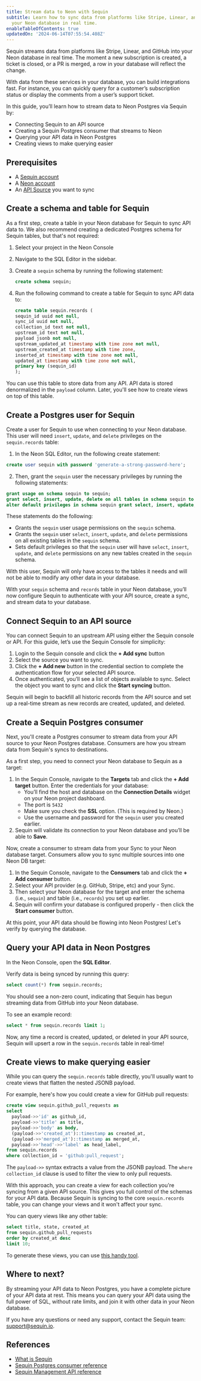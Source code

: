 ```yaml
---
title: Stream data to Neon with Sequin
subtitle: Learn how to sync data from platforms like Stripe, Linear, and GitHub into
  your Neon database in real time.
enableTableOfContents: true
updatedOn: '2024-06-14T07:55:54.408Z'
---
```


Sequin streams data from platforms like Stripe, Linear, and GitHub into your Neon database in real time. The moment a new subscription is created, a ticket is closed, or a PR is merged, a row in your database will reflect the change.

With data from these services in your database, you can build integrations fast. For instance, you can quickly query for a customer’s subscription status or display the comments from a user’s support ticket.

In this guide, you’ll learn how to stream data to Neon Postgres via Sequin by:

- Connecting Sequin to an API source
- Creating a Sequin Postgres consumer that streams to Neon
- Querying your API data in Neon Postgres
- Creating views to make querying easier

## Prerequisites

- A [Sequin account](https://sequin.io/signup)
- A [Neon account](https://console.neon.tech/)
- An [API Source](https://sequin.io/integrations) you want to sync

## Create a schema and table for Sequin

As a first step, create a table in your Neon database for Sequin to sync API data to. We also recommend creating a dedicated Postgres schema for Sequin tables, but that's not required:

1. Select your project in the Neon Console
2. Navigate to the SQL Editor in the sidebar.
3. Create a `sequin` schema by running the following statement:

   ```sql
   create schema sequin;
   ```

4. Run the following command to create a table for Sequin to sync API data to:

   ```sql
   create table sequin.records (
   sequin_id uuid not null,
   sync_id uuid not null,
   collection_id text not null,
   upstream_id text not null,
   payload jsonb not null,
   upstream_updated_at timestamp with time zone not null,
   upstream_created_at timestamp with time zone,
   inserted_at timestamp with time zone not null,
   updated_at timestamp with time zone not null,
   primary key (sequin_id)
   );
   ```

You can use this table to store data from any API. API data is stored denormalized in the `payload` column. Later, you'll see how to create views on top of this table.

## Create a Postgres user for Sequin

Create a user for Sequin to use when connecting to your Neon database. This user will need `insert`, `update`, and `delete` privileges on the `sequin.records` table:

1. In the Neon SQL Editor, run the following create statement:

```sql
create user sequin with password 'generate-a-strong-password-here';
```

2. Then, grant the `sequin` user the necessary privileges by running the following statements:

```sql
grant usage on schema sequin to sequin;
grant select, insert, update, delete on all tables in schema sequin to sequin;
alter default privileges in schema sequin grant select, insert, update, delete on tables to sequin;
```

These statements do the following:

- Grants the `sequin` user usage permissions on the `sequin` schema.
- Grants the `sequin` user `select`, `insert`, `update`, and `delete` permissions on all existing tables in the `sequin` schema.
- Sets default privileges so that the `sequin` user will have `select`, `insert`, `update`, and `delete` permissions on any new tables created in the `sequin` schema.

With this user, Sequin will only have access to the tables it needs and will not be able to modify any other data in your database.

With your `sequin` schema and `records` table in your Neon database, you’ll now configure Sequin to authenticate with your API source, create a sync, and stream data to your database.

## Connect Sequin to an API source

You can connect Sequin to an upstream API using either the Sequin console or API. For this guide, let’s use the Sequin Console for simplicity:

1. Login to the Sequin console and click the **+ Add sync** button
2. Select the source you want to sync.
3. Click the **+ Add new** button in the credential section to complete the authentication flow for your selected API source.
4. Once authenticated, you’ll see a list of objects available to sync. Select the object you want to sync and click the **Start syncing** button.

Sequin will begin to backfill all historic records from the API source and set up a real-time stream as new records are created, updated, and deleted.

## Create a Sequin Postgres consumer

Next, you'll create a Postgres consumer to stream data from your API source to your Neon Postgres database. Consumers are how you stream data from Sequin's syncs to destinations.

As a first step, you need to connect your Neon database to Sequin as a target:

1. In the Sequin Console, navigate to the **Targets** tab and click the **+ Add target** button. Enter the credentials for your database:
   - You’ll find the host and database on the **Connection Details** widget on your Neon project dashboard.
   - The port is `5432`
   - Make sure you check the **SSL** option. (This is required by Neon.)
   - Use the username and password for the `sequin` user you created earlier.
2. Sequin will validate its connection to your Neon database and you’ll be able to **Save**.

Now, create a consumer to stream data from your Sync to your Neon database target. Consumers allow you to sync multiple sources into one Neon DB target:

1. In the Sequin Console, navigate to the **Consumers** tab and click the **+ Add consumer** button.
2. Select your API provider (e.g. GitHub, Stripe, etc) and your Sync.
3. Then select your Neon database for the target and enter the schema (i.e., `sequin`) and table (i.e., `records`) you set up earlier.
4. Sequin will confirm your database is configured properly - then click the **Start consumer** button.

At this point, your API data should be flowing into Neon Postgres! Let's verify by querying the database.

## Query your API data in Neon Postgres

In the Neon Console, open the **SQL Editor**.

Verify data is being synced by running this query:

```sql
select count(*) from sequin.records;
```

You should see a non-zero count, indicating that Sequin has begun streaming data from GitHub into your Neon database.

To see an example record:

```sql
select * from sequin.records limit 1;
```

Now, any time a record is created, updated, or deleted in your API source, Sequin will upsert a row in the `sequin.records` table in real-time!

## Create views to make querying easier

While you can query the `sequin.records` table directly, you'll usually want to create views that flatten the nested JSONB payload.

For example, here's how you could create a view for GitHub pull requests:

```sql
create view sequin.github_pull_requests as
select
  payload->>'id' as github_id,
  payload->>'title' as title,
  payload->>'body' as body,
  (payload->>'created_at')::timestamp as created_at,
  (payload->>'merged_at')::timestamp as merged_at,
  payload->>'head'->>'label' as head_label,
from sequin.records
where collection_id = 'github:pull_request';
```

The `payload->>` syntax extracts a value from the JSONB payload. The `where collection_id` clause is used to filter the view to only pull requests.

With this approach, you can create a view for each collection you're syncing from a given API source. This gives you full control of the schemas for your API data. Because Sequin is syncing to the core `sequin.records` table, you can change your views and it won't affect your sync.

You can query views like any other table:

```sql
select title, state, created_at
from sequin.github_pull_requests
order by created_at desc
limit 10;
```

To generate these views, you can use [this handy tool](https://materialize.com/docs/ingest-data/stripe/#json-parsing).

## Where to next?

By streaming your API data to Neon Postgres, you have a complete picture of your API data at rest. This means you can query your API data using the full power of SQL, without rate limits, and join it with other data in your Neon database.

If you have any questions or need any support, contact the Sequin team: [support@sequin.io](mailto:support@sequin.io).

## References

- [What is Sequin](https://sequin.io/docs/introduction)
- [Sequin Postgres consumer reference](https://sequin.io/docs/consumers/postgres)
- [Sequin Management API reference](https://sequin.io/docs/management-api/introduction)
